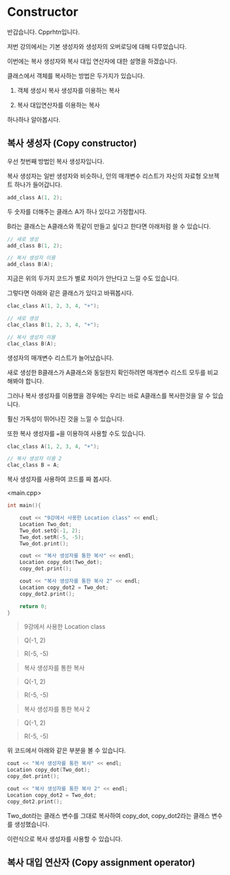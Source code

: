 # Constructor
반갑습니다. Cpprhtn입니다.

저번 강의에서는 기본 생성자와 생성자의 오버로딩에 대해 다루었습니다.

이번에는 복사 생성자와 복사 대입 연산자에 대한 설명을 하겠습니다.

클래스에서 객체를 복사하는 방법은 두가지가 있습니다.

1. 객체 생성시 복사 생성자를 이용하는 복사

2. 복사 대입연산자를 이용하는 복사

하나하나 알아봅시다.

## 복사 생성자 (Copy constructor)

우선 첫번째 방법인 복사 생성자입니다.

복사 생성자는 일반 생성자와 비슷하나, 안의 매개변수 리스트가 자신의 자료형 오브젝트 하나가 들어갑니다.

```cpp
add_class A(1, 2);
```

두 숫자를 더해주는 클래스 A가 하나 있다고 가정합시다.

B라는 클래스는 A클래스와 똑같이 만들고 싶다고 한다면 아래처럼 쓸 수 있습니다.

```cpp
// 새로 생성
add_class B(1, 2);

// 복사 생성자 이용
add_class B(A);
```

지금은 위의 두가지 코드가 별로 차이가 안난다고 느낄 수도 있습니다.

그렇다면 아래와 같은 클래스가 있다고 바꿔봅시다.

```cpp
clac_class A(1, 2, 3, 4, "+");

// 새로 생성
clac_class B(1, 2, 3, 4, "+");

// 복사 생성자 이용
clac_class B(A);
```

생성자의 매개변수 리스트가 늘어났습니다.

새로 생성한 B클래스가 A클래스와 동일한지 확인하려면 매개변수 리스트 모두를 비교해봐야 합니다.

그러나 복사 생성자를 이용했을 경우에는 우리는 바로 A클래스를 복사한것을 알 수 있습니다.

훨신 가독성이 뛰어나진 것을 느낄 수 있습니다.

또한 복사 생성자를 `=`을 이용하여 사용할 수도 있습니다.

```cpp
clac_class A(1, 2, 3, 4, "+");

// 복사 생성자 이용 2
clac_class B = A;
```

복사 생성자를 사용하여 코드를 짜 봅시다.

<main.cpp>

```cpp
int main(){

    cout << "9강에서 사용한 Location class" << endl;
    Location Two_dot;
    Two_dot.setQ(-1, 2);
    Two_dot.setR(-5, -5);
    Two_dot.print();

    cout << "복사 생성자를 통한 복사" << endl;
    Location copy_dot(Two_dot);
    copy_dot.print();

    cout << "복사 생성자를 통한 복사 2" << endl;
    Location copy_dot2 = Two_dot;
    copy_dot2.print();

    return 0;
}
```

> 9강에서 사용한 Location class

> Q(-1, 2)

> R(-5, -5)

> 복사 생성자를 통한 복사

> Q(-1, 2)

> R(-5, -5)

> 복사 생성자를 통한 복사 2

> Q(-1, 2)

> R(-5, -5)


위 코드에서 아래와 같은 부분을 볼 수 있습니다.

```cpp
cout << "복사 생성자를 통한 복사" << endl;
Location copy_dot(Two_dot);
copy_dot.print();

cout << "복사 생성자를 통한 복사 2" << endl;
Location copy_dot2 = Two_dot;
copy_dot2.print();
```

Two_dot라는 클래스 변수를 그대로 복사하여 copy_dot, copy_dot2라는 클래스 변수를 생성했습니다.

이런식으로 복사 생성자를 사용할 수 있습니다.



## 복사 대입 연산자 (Copy assignment operator)
